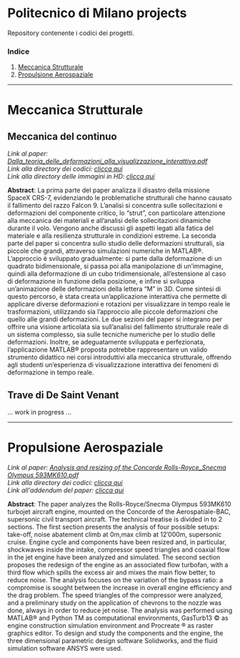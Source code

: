 # Politecnico di Milano projects
Repository contenente i codici dei progetti.

### Indice
1. [Meccanica Strutturale](#meccanica-strutturale)
2. [Propulsione Aerospaziale](#propulsione-aerospaziale)

---

# Meccanica Strutturale

## Meccanica del continuo 

*Link al paper: [Dalla_teoria_delle_deformazioni_alla_visualizzazione_interattiva.pdf](https://github.com/user-attachments/files/17721305/Dalla_teoria_delle_deformazioni_alla_visualizzazione_interattiva.pdf)* \
*Link alla directory dei codici: [clicca qui](Meccanica_Strutturale/meccanica_del_continuo)* \
*Link alla directory delle immagini in HD: [clicca qui](Meccanica_Strutturale/meccanica_del_continuo/Immagini_del_paper.md)*

**Abstract**: La prima parte del paper analizza il disastro della missione SpaceX CRS-7, evidenziando le problematiche strutturali che hanno causato il fallimento del razzo Falcon 9. L’analisi si concentra sulle sollecitazioni e deformazioni del componente critico, lo “strut”, con particolare attenzione alla meccanica dei materiali e all’analisi delle sollecitazioni dinamiche durante il volo. Vengono anche discussi gli aspetti legati alla fatica del materiale e alla resilienza strutturale in condizioni estreme. La seconda parte del paper si concentra sullo studio delle deformazioni strutturali, sia piccole che grandi, attraverso simulazioni numeriche in MATLAB®. L’approccio è sviluppato gradualmente: si parte dalla deformazione di un quadrato bidimensionale, si passa poi alla manipolazione di un’immagine, quindi alla deformazione di un cubo tridimensionale, all’estensione al caso di deformazione in funzione della posizione, e infine si sviluppa un’animazione delle deformazioni della lettera “M” in 3D. Come sintesi di questo percorso, è stata creata un’applicazione interattiva che permette di applicare diverse deformazioni e rotazioni per visualizzare in tempo reale le trasformazioni, utilizzando sia l’approccio alle piccole deformazioni che quello alle grandi deformazioni. Le due sezioni del paper si integrano per offrire una visione articolata sia sull’analisi del fallimento strutturale reale di un sistema complesso, sia sulle tecniche numeriche per lo studio delle deformazioni. Inoltre, se adeguatamente sviluppata e perfezionata, l’applicazione MATLAB® proposta potrebbe rappresentare un valido strumento didattico nei corsi introduttivi alla meccanica strutturale, offrendo agli studenti un’esperienza di visualizzazione interattiva dei fenomeni di deformazione in tempo reale.

## Trave di De Saint Venant
... work in progress ...

---
# Propulsione Aerospaziale

*Link al paper: [Analysis and resizing of the Concorde Rolls-Royce_Snecma Olympus 593MK610.pdf](https://github.com/user-attachments/files/17722431/Analysis.and.resizing.of.the.Concorde.Rolls-Royce_Snecma.Olympus.593MK610.pdf)* \
*Link alla directory dei codici: [clicca qui](Concorde_RR_Snecma_Olympus_593MK610)* \
*Link all'addendum del paper: [clicca qui](https://michellevrapi.notion.site/Addendum-93e5ecb195f1423aad58b17c2efa6aec)*

**Abstract**: The paper analyzes the Rolls-Royce/Snecma Olympus 593MK610 turbojet aircraft engine, mounted on the Concorde of the Aerospatiale-BAC, supersonic civil transport aircraft. The technical treatise is divided in to 2 sections. The first section presents the analysis of four possible setups: take-off, noise abatement climb at 0m,max climb at 12’000m, supersonic cruise. Engine cycle and components have been resized and, in particular, shockwaves inside the intake, compressor speed triangles and coaxial flow in the jet engine have been analyzed and simulated. The second section proposes the redesign of the engine as an associated flow turbofan, with a third flow which spills the excess air and mixes the main flow better, to reduce noise. The analysis focuses on the variation of the bypass ratio: a compromise is sought between the increase in overall engine efficiency and the drag problem. The speed triangles of the compressor were analyzed, and a preliminary study on the application of chevrons to the nozzle was done, always in order to reduce jet noise. The analysis was performed using MATLAB® and Python TM as computational environments, GasTurb13 © as engine construction simulation environment and Procreate ® as raster graphics editor. To design and study the components and the engine, the three dimensional parametric design software Solidworks, and the fluid simulation software ANSYS were used.
